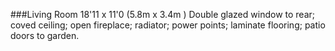 ###Living Room 
18'11 x 11'0 (5.8m x 3.4m )
Double glazed window to rear; coved ceiling; open fireplace; radiator; power points; laminate flooring; patio doors to garden. 